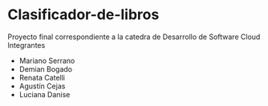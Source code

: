 # Clasificador-de-libros
Proyecto final correspondiente a la catedra de Desarrollo de Software Cloud
Integrantes
- Mariano Serrano
- Demian Bogado
- Renata Catelli
- Agustín Cejas
- Luciana Danise
